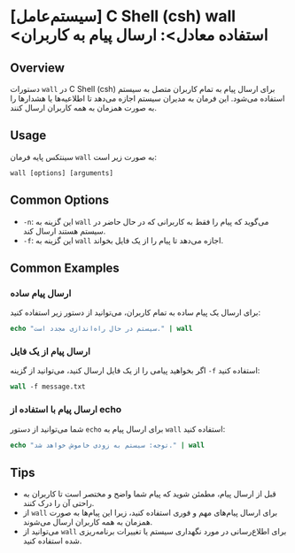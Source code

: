 # [سیستم‌عامل] C Shell (csh) wall <استفاده معادل>: ارسال پیام به کاربران

## Overview
دستورات `wall` در C Shell (csh) برای ارسال پیام به تمام کاربران متصل به سیستم استفاده می‌شود. این فرمان به مدیران سیستم اجازه می‌دهد تا اطلاعیه‌ها یا هشدارها را به صورت همزمان به همه کاربران ارسال کنند.

## Usage
سینتکس پایه فرمان `wall` به صورت زیر است:

```
wall [options] [arguments]
```

## Common Options
- `-n`: این گزینه به `wall` می‌گوید که پیام را فقط به کاربرانی که در حال حاضر در سیستم هستند ارسال کند.
- `-f`: این گزینه به `wall` اجازه می‌دهد تا پیام را از یک فایل بخواند.

## Common Examples
### ارسال پیام ساده
برای ارسال یک پیام ساده به تمام کاربران، می‌توانید از دستور زیر استفاده کنید:

```csh
echo "سیستم در حال راه‌اندازی مجدد است." | wall
```

### ارسال پیام از یک فایل
اگر بخواهید پیامی را از یک فایل ارسال کنید، می‌توانید از گزینه `-f` استفاده کنید:

```csh
wall -f message.txt
```

### ارسال پیام با استفاده از echo
شما می‌توانید از دستور `echo` برای ارسال پیام به `wall` استفاده کنید:

```csh
echo "توجه: سیستم به زودی خاموش خواهد شد." | wall
```

## Tips
- قبل از ارسال پیام، مطمئن شوید که پیام شما واضح و مختصر است تا کاربران به راحتی آن را درک کنند.
- از `wall` برای ارسال پیام‌های مهم و فوری استفاده کنید، زیرا این پیام‌ها به صورت همزمان به همه کاربران ارسال می‌شوند.
- می‌توانید از `wall` برای اطلاع‌رسانی در مورد نگهداری سیستم یا تغییرات برنامه‌ریزی شده استفاده کنید.